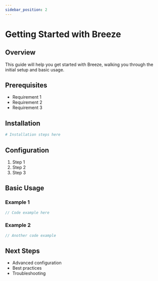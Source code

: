 ```yaml
---
sidebar_position: 2
---
```


# Getting Started with Breeze

## Overview
This guide will help you get started with Breeze, walking you through the initial setup and basic usage.

## Prerequisites
- Requirement 1
- Requirement 2
- Requirement 3

## Installation

```bash
# Installation steps here
```

## Configuration

1. Step 1
2. Step 2
3. Step 3

## Basic Usage

### Example 1
```typescript
// Code example here
```

### Example 2
```typescript
// Another code example
```

## Next Steps
- Advanced configuration
- Best practices
- Troubleshooting